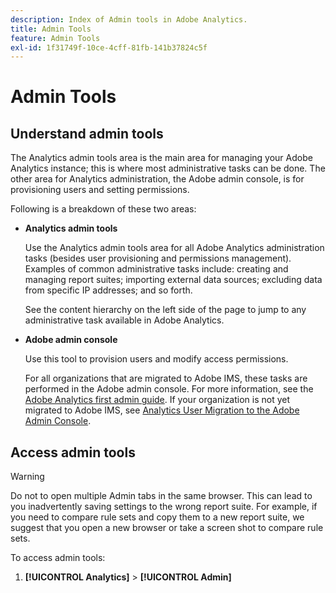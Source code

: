 ```yaml
---
description: Index of Admin tools in Adobe Analytics.
title: Admin Tools
feature: Admin Tools
exl-id: 1f31749f-10ce-4cff-81fb-141b37824c5f
---
```

# Admin Tools

## Understand admin tools

The Analytics admin tools area is the main area for managing your Adobe Analytics instance; this is where most administrative tasks can be done. The other area for Analytics administration, the Adobe admin console, is for provisioning users and setting permissions.

Following is a breakdown of these two areas: 

* **Analytics admin tools**

  Use the Analytics admin tools area for all Adobe Analytics administration tasks (besides user provisioning and permissions management). Examples of common administrative tasks include: creating and managing report suites; importing external data sources; excluding data from specific IP addresses; and so forth.

  See the content hierarchy on the left side of the page to jump to any administrative task available in Adobe Analytics.

* **Adobe admin console**

  Use this tool to provision users and modify access permissions.

  For all organizations that are migrated to Adobe IMS, these tasks are performed in the Adobe admin console. For more information, see the [Adobe Analytics first admin guide](/help/admin/admin-console/first-admin-guide.md). If your organization is not yet migrated to Adobe IMS, see [Analytics User Migration to the Adobe Admin Console](/help/admin/admin-console/user-management2/user-migration/c-migration-tool.md).

## Access admin tools

>[!WARNING]
>
>Do not to open multiple Admin tabs in the same browser. This can lead to you inadvertently saving settings to the wrong report suite. For example, if you need to compare rule sets and copy them to a new report suite, we suggest that you open a new browser or take a screen shot to compare rule sets.

To access admin tools:

1. **[!UICONTROL Analytics]** > **[!UICONTROL Admin]**
